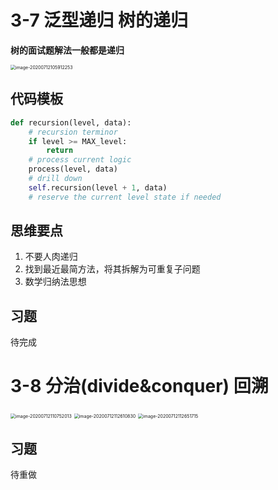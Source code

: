 # 3-7 泛型递归 树的递归

**树的面试题解法一般都是递归**

<img src="C:\Users\HBQ\AppData\Roaming\Typora\typora-user-images\image-20200712105912253.png" alt="image-20200712105912253" style="zoom:50%;" />

## 代码模板

```python
def recursion(level, data):
    # recursion terminor
    if level >= MAX_level:
        return
    # process current logic
    process(level, data)
    # drill down
    self.recursion(level + 1, data)
    # reserve the current level state if needed
```

## 思维要点

1. 不要人肉递归
2. 找到最近最简方法，将其拆解为可重复子问题
3. 数学归纳法思想

## 习题

待完成

# 3-8 分治(divide&conquer)  回溯

<img src="C:\Users\HBQ\AppData\Roaming\Typora\typora-user-images\image-20200712110752013.png" alt="image-20200712110752013" style="zoom:50%;" />

<img src="C:\Users\HBQ\AppData\Roaming\Typora\typora-user-images\image-20200712112610830.png" alt="image-20200712112610830" style="zoom:50%;" />

<img src="C:\Users\HBQ\AppData\Roaming\Typora\typora-user-images\image-20200712112651715.png" alt="image-20200712112651715" style="zoom:50%;" />

## 习题

待重做


